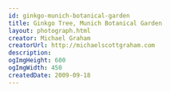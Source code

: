 ```yaml
---
id: ginkgo-munich-botanical-garden
title: Ginkgo Tree, Munich Botanical Garden
layout: photograph.html
creator: Michael Graham
creatorUrl: http://michaelscottgraham.com
description:
ogImgHeight: 600
ogImgWidth: 450
createdDate: 2009-09-18
---
```

